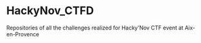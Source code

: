 # HackyNov_CTFD
Repositories of all the challenges realized for Hacky'Nov CTF event at Aix-en-Provence
